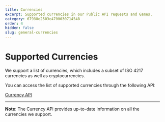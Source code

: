 ```yaml
---
title: Currencies
excerpt: Supported currencies in our Public API requests and Games.
category: 67988e2503e4700030714548
order: 4
hidden: false
slug: general-currencies
---
```


# Supported Currencies

We support a list of currencies, which includes a subset of ISO 4217 currencies as well as cryptocurrencies.

You can access the list of supported currencies through the following API:

[Currency API](get_currencies-1)

---

**Note**: The Currency API provides up-to-date information on all the currencies we support.
